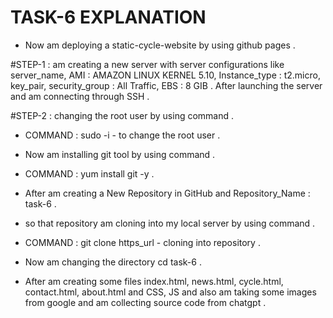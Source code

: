 # TASK-6 EXPLANATION 

- Now am deploying a static-cycle-website by using github pages .

#STEP-1 : am creating a new server with server configurations like server_name, AMI : AMAZON LINUX KERNEL 5.10, Instance_type : t2.micro, key_pair, security_group : All Traffic, EBS : 8 GIB . After launching the server and am connecting through SSH .

#STEP-2 : changing the root user by using command .

- COMMAND : sudo -i - to change the root user .

- Now am installing git tool by using command .

- COMMAND : yum install git -y .

- After am creating a New Repository in GitHub and Repository_Name : task-6 .

- so that repository am cloning into my local server by using command .

- COMMAND : git clone https_url - cloning into repository .

- Now am changing the directory   cd task-6 .

- After am creating some files index.html, news.html, cycle.html, contact.html, about.html and CSS, JS and also am taking some images from google and am collecting source code from chatgpt . 
